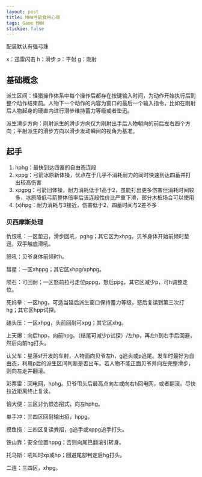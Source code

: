 ```yaml
---
layout: post
title: MHW弓箭食用心得
tags: Game MHW
stickie: false
---
```


配装默认有强弓珠

x：迅雷闪击  h：滑步  p：平射  g：刚射

## 基础概念

派生区间：怪猎操作体系中每个操作后都存在按键输入时间，为动作开始执行后到整个动作结束前。人物下一个动作的内容为窗口的最后一个输入指令，比如在刚射后人物起身的硬直内进行滑步维持蓄力等级或者垫迅。

派生滑步方向：刚射派生的滑步方向仅为刚射出手后人物朝向的前后左右四个方向；平射派生的滑步方向以滑步发动瞬间的视角为基准。

## 起手

1. hphg：最快到达四蓄的自由态连段
2. xppg：弓箭冰原新体操，优点在于几乎不消耗耐力的同时快速到达四蓄并打出较高伤害
3. xpgpg：弓箭旧体操，耐力消耗低于1高于2，虽能打出更多伤害但消耗时间较多，冰原降低弓箭整体倍率后该连段性价比严重下滑，部分木桩场合可以使用
4. (x)hpg：耐力消耗与3接近，伤害低于2，四蓄时间与2差不多

### 贝西摩斯处理

仇恨吼：一区垫迅，滑步回吼，pghg；其它区为xhpg。贝爷身体开始前倾时垫迅，双手触底滑吼。

怒吼：贝爷身体前倾时h。

彗星：一区xhppg；其它区xhpg/xphpg。

陨石：可回耐；一区怒前拉弓走位pppg，怒后ppg，其它区减少p，可h调整走位。

死妈拳：一区hpg，可适当延后派生窗口保持蓄力等级，怒后复读到第三次打hg；其它区hpp试探。

磕头压：一区xhpg，头前回耐可xpg；其它区xhg。

上天爆：向后hpp，向前hpg。（结尾可减少p试探）/左hp，再左h到右手后回避，然后向前hg打头。

认父车：星落sf开发的车射，人物面向贝爷左h，g追头或p追尾。发车时最好为自由态，利用p后的派生区间判断是否出车。若人物不能正面贝爷并向左完整滑步，则向左走并翻滚。

彩票雷：回电网，hphg。贝爷甩头后最高点向左或向右h回电网，或者翻滚。尽快拉近距离终止复读。

恰大便：三区非仇恨态招式，向左hphg。

单手冲：三四区回耐输出招，hppg。

摸鱼捞：三四区复读粪招，g追手或xppg追手打头。

铁山靠：安全位置hppg；否则向尾巴翻滚引转身。

托马斯：吼叫时xp或hp；回避尾部判定后hg打头。

二连：三四区，xhpg。

